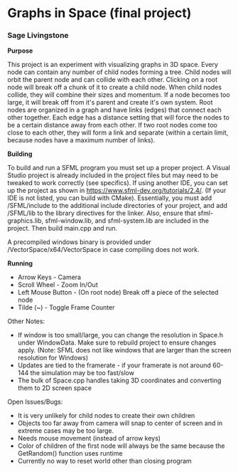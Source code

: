 # Graphs in Space (final project)
### Sage Livingstone

**Purpose**

  This project is an experiment with visualizing graphs in 3D space. Every node can contain
any number of child nodes forming a tree. Child nodes will orbit the parent node and can collide
with each other. Clicking on a root node will break off a chunk of it to create a child node. When
child nodes collide, they will combine their sizes and momentum. If a node becomes too large, it
will break off from it's parent and create it's own system. Root nodes are organized in a graph and
have links (edges) that connect each other together. Each edge has a distance setting that will force
the nodes to be a certain distance away from each other. If two root nodes come too close to each other,
they will form a link and separate (within a certain limit, because nodes have a maximum number of links).

**Building**

  To build and run a SFML program you must set up a proper project. A Visual Studio project is
already included in the project files but may need to be tweaked to work correctly (see specifics).
If using another IDE, you can set up the project as shown in https://www.sfml-dev.org/tutorials/2.4/.
(If your IDE is not listed, you can build with CMake). Essentially, you must add /SFML/include
to the additional include directories of your project, and add /SFML/lib to the library directives
for the linker. Also, ensure that sfml-graphics.lib, sfml-window.lib, and sfml-system.lib are
included in the project. Then build main.cpp and run. 

A precompiled windows binary is provided under /VectorSpace/x64/VectorSpace in case compiling does not work.

**Running**

* Arrow Keys - Camera
* Scroll Wheel - Zoom In/Out
* Left Mouse Button - (On root node) Break off a piece of the selected node
* Tilde (~) - Toggle Frame Counter

Other Notes:
* If window is too small/large, you can change the resolution in Space.h under WindowData. Make sure to rebuild project to ensure changes apply. (Note: SFML does not like windows that are larger than the screen resolution for Windows)
* Updates are tied to the framerate - if your framerate is not around 60-144 the simulation may be too fast/slow
* The bulk of Space.cpp handles taking 3D coordinates and converting them to 2D screen space

Open Issues/Bugs:
* It is very unlikely for child nodes to create their own children
* Objects too far away from camera will snap to center of screen and in extreme cases may be too large.
* Needs mouse movement (instead of arrow keys)
* Color of children of the first node will always be the same because the GetRandom() function uses runtime
* Currently no way to reset world other than closing program

